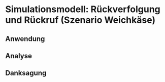 # Simulationsmodell: Rückverfolgung und Rückruf (Szenario Weichkäse)

## Anwendung

## Analyse

## Danksagung
